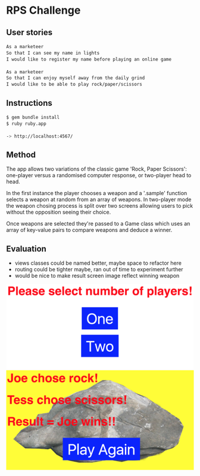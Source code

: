 # RPS Challenge

User stories
----

```sh
As a marketeer
So that I can see my name in lights
I would like to register my name before playing an online game

As a marketeer
So that I can enjoy myself away from the daily grind
I would like to be able to play rock/paper/scissors
```

## Instructions

```sh
$ gem bundle install
$ ruby ruby.app

-> http://localhost:4567/
```
## Method

The app allows two variations of the classic game 'Rock, Paper Scissors': one-player versus a randomised computer response, or two-player head to head.

In the first instance the player chooses a weapon and a '.sample' function selects a weapon at random from an array of weapons. In two-player mode the weapon chosing process is split over two screens allowing users to pick without the opposition seeing their choice.

Once weapons are selected they're passed to a Game class which uses an array of key-value pairs to compare weapons and deduce a winner.

## Evaluation

- views classes could be named better, maybe space to refactor here
- routing could be tighter maybe, ran out of time to experiment further
- would be nice to make result screen image reflect winning weapon

![App](/img/players.png)
![App](/img/rock.png)
